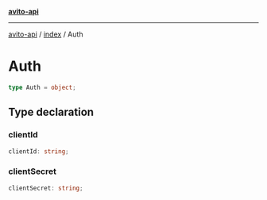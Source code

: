 [**avito-api**](../../README.md)

***

[avito-api](../../README.md) / [index](../README.md) / Auth

# Auth

```ts
type Auth = object;
```

## Type declaration

### clientId

```ts
clientId: string;
```

### clientSecret

```ts
clientSecret: string;
```

